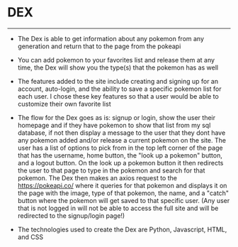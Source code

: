 # DEX #

----------

- The Dex is able to get information about any pokemon from any generation and return that to the page from the pokeapi


- You can add pokemon to your favorites list and release them at any time, the Dex will show you the type(s) that the pokemon has as well


- The features added to the site include creating and signing up for an account, auto-login, and the ability to save a specific pokemon list for each user. I chose these key features so that a user would be able to customize their own favorite list


- The flow for the Dex goes as is: signup or login, show the user their homepage and if they have pokemon to show that list from my sql database, if not then display a message to the user that they dont have any pokemon added and/or release a current pokemon on the site. The user has a list of options to pick from in the top left corner of the page that has the username, home button, the "look up a pokemon" button, and a logout button. On the look up a pokemon button it then redirects the user to that page to type in the pokemon and search for that pokemon. The Dex then makes an axios request to the https://pokeapi.co/ where it queries for that pokemon and displays it on the page with the image, type of that pokemon, the name, and a "catch" button where the pokemon will get saved to that specific user. (Any user that is not logged in will not be able to access the full site and will be redirected to the signup/login page!)


- The technologies used to create the Dex are Python, Javascript, HTML, and CSS
